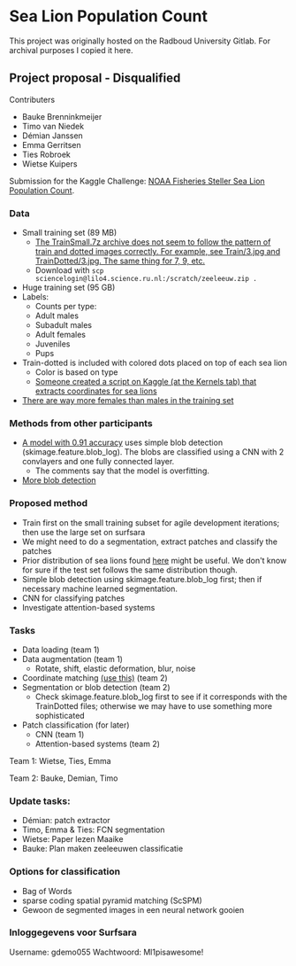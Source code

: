 # Sea Lion Population Count

This project was originally hosted on the Radboud University Gitlab. For archival purposes I copied it here. 

## Project proposal - Disqualified
Contributers
- Bauke Brenninkmeijer
- Timo van Niedek
- Démian Janssen
- Emma Gerritsen
- Ties Robroek
- Wietse Kuipers

Submission for the Kaggle Challenge: [NOAA Fisheries Steller Sea Lion Population Count](https://www.kaggle.com/c/noaa-fisheries-steller-sea-lion-population-count).

### Data

- Small training set (89 MB)
	- [The TrainSmall.7z archive does not seem to follow the pattern of train and dotted images correctly. For example, see Train/3.jpg and TrainDotted/3.jpg. The same thing for 7, 9, etc.](https://www.kaggle.com/c/noaa-fisheries-steller-sea-lion-population-count/discussion/30746)
    - Download with `scp sciencelogin@lilo4.science.ru.nl:/scratch/zeeleeuw.zip . `
- Huge training set (95 GB)
- Labels:
	- Counts per type:
	- Adult males
	- Subadult males
	- Adult females
	- Juveniles
	- Pups
- Train-dotted is included with colored dots placed on top of each sea lion
	- Color is based on type
	- [Someone created a script on Kaggle (at the Kernels tab) that extracts coordinates for sea lions](https://www.kaggle.com/threeplusone/sea-lion-coordinates)
- [There are way more females than males in the training set](https://www.kaggle.com/philschmidt/sea-lion-correlations-cv2-template-matching)

### Methods from other participants

- [A model with 0.91 accuracy](https://www.kaggle.com/radustoicescu/use-keras-to-classify-sea-lions-0-91-accuracy) uses simple blob detection (skimage.feature.blob_log). The blobs are classified using a CNN with 2 convlayers and one fully connected layer.
	- The comments say that the model is overfitting.
- [More blob detection](https://www.kaggle.com/radustoicescu/get-coordinates-using-blob-detection)

### Proposed method

- Train first on the small training subset for agile development iterations; then use the large set on surfsara
- We might need to do a segmentation, extract patches and classify the patches
- Prior distribution of sea lions found [here](https://www.kaggle.com/philschmidt/sea-lion-correlations-cv2-template-matching) might be useful. We don't know for sure if the test set follows the same distribution though.
- Simple blob detection using skimage.feature.blob_log first; then if necessary machine learned segmentation.
- CNN for classifying patches
- Investigate attention-based systems

### Tasks

- Data loading	(team 1)
- Data augmentation (team 1)
	- Rotate, shift, elastic deformation, blur, noise
- Coordinate matching [(use this)](https://www.kaggle.com/threeplusone/sea-lion-coordinates) (team 2)
- Segmentation or blob detection (team 2)
	- Check skimage.feature.blob_log first to see if it corresponds with the TrainDotted files; otherwise we may have to use something more sophisticated
- Patch classification (for later)
	- CNN (team 1)
	- Attention-based systems (team 2)

Team 1: Wietse, Ties, Emma

Team 2: Bauke, Demian, Timo


### Update tasks:

- Démian: patch extractor
- Timo, Emma & Ties: FCN segmentation
- Wietse: Paper lezen Maaike
- Bauke: Plan maken zeeleeuwen classificatie


### Options for classification
 - Bag of Words
 - sparse coding spatial pyramid matching (ScSPM)
 - Gewoon de segmented images in een neural network gooien

### Inloggegevens voor Surfsara
Username: gdemo055
Wachtwoord: Ml1pisawesome!
